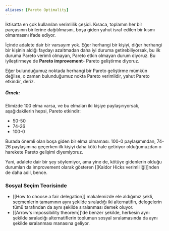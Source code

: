 ```yaml
---
aliases: [Pareto Optimality]
---
```

İktisatta en çok kullanılan verimlilik çeşidi. Kısaca, toplamın her bir parçasının birilerine dağıtılmasını, boşa giden yahut israf edilen bir kısmı olmamasını ifade ediyor.

İçinde adalete dair bir varsayım yok. Eğer herhangi bir kişiyi, diğer herhangi bir kişinin aldığı faydayı azaltmadan daha iyi duruma getirebiliyorsak, bu ilk duruma Pareto verimli olmayan, Pareto etkin olmayan durum diyoruz. Bu iyileştirmeye de **Pareto improvement**- Pareto geliştirme diyoruz.

Eğer bulunduğumuz noktada herhangi bir Pareto geliştirme mümkün değilse, o zaman bulunduğumuz nokta Pareto verimlidir, yahut Pareto etkindir, deriz.

##### Örnek:
Elimizde 100 elma varsa, ve bu elmaları iki kişiye paylaşırıyorsak, aşağıdakilerin hepsi, Pareto etkindir:
- 50-50
- 74-26
- 100-0

Burada önemli olan boşa giden bir elma olmaması. 100-0 paylaşımından, 74-26 paylaşımına geçerken ilk kişiyi daha kötü hale getiriyor olduğumuzdan o harekete Pareto gelişimi diyemiyoruz.

Yani, adalete dair bir şey söylemiyor, ama yine de, kötüye gidenlerin olduğu durumları da improvement olarak gösteren [[Kaldor Hicks verimliliği]]nden de daha adil, bence.

### Sosyal Seçim Teorisinde

- [[How to choose a fair delegation]] makalemizde ele aldığımız şekli, seçmenlerin tamamının aynı şekilde sıraladığı iki alternatifin, delegelerin tümü tarafından da aynı şekilde sıralanması demek oluyor.
- [[Arrow's impossibility theorem]]'de benzer şekilde, herkesin aynı şekilde sıraladığı alternatiflerin toplumun sosyal sıralamasında da aynı şekilde sıralanması manasına geliyor.